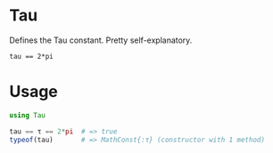 # Tau

Defines the Tau constant. Pretty self-explanatory.

```
tau == 2*pi
```

# Usage

```julia
using Tau

tau == τ == 2*pi  # => true
typeof(tau)       # => MathConst{:τ} (constructor with 1 method)
```

